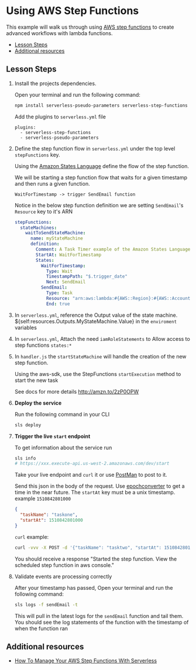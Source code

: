 # Using AWS Step Functions

This example will walk us through using [AWS step functions](https://aws.amazon.com/step-functions/) to create advanced workflows with lambda functions.

- [Lesson Steps](#lesson-steps)
- [Additional resources](#additional-resources)

## Lesson Steps

1. Install the projects dependencies.

    Open your terminal and run the following command:

    ```bash
    npm install serverless-pseudo-parameters serverless-step-functions --save-dev
    ```

    Add the plugins to `serverless.yml` file

    ```
    plugins:
      - serverless-step-functions
      - serverless-pseudo-parameters
    ```

2. Define the step function flow in `serverless.yml` under the top level `stepFunctions` key.

    Using the [Amazon States Language](http://amzn.to/2hw6pCj) define the flow of the step function.

    We will be starting a step function flow that waits for a given timestamp and then runs a given function.

    `WaitForTimestamp -> trigger SendEmail function`

    Notice in the below step function definition we are setting `SendEmail`'s `Resource` key to it's ARN

    ```yml
    stepFunctions:
      stateMachines:
        waitToSendStateMachine:
          name: myStateMachine
          definition:
            Comment: A Task Timer example of the Amazon States Language scheduling a task
            StartAt: WaitForTimestamp
            States:
              WaitForTimestamp:
                Type: Wait
                TimestampPath: "$.trigger_date"
                Next: SendEmail
              SendEmail:
                Type: Task
                Resource: "arn:aws:lambda:#{AWS::Region}:#{AWS::AccountId}:function:#{AWS::StackName}-sendEmail"
                End: true
    ```

4. In `serverless.yml`, reference the Output value of the state machine. ${self:resources.Outputs.MyStateMachine.Value} in the `enviroment` variables

5. In `serverless.yml`, Attach the need `iamRoleStatements` to Allow access to step functions `states:*`

6. In `handler.js` the `startStateMachine` will handle the creation of the new step function.

    Using the aws-sdk, use the StepFunctions `startExecution` method to start the new task

    See docs for more details http://amzn.to/2zP0OPW

7. **Deploy the service**

    Run the following command in your CLI
    ```bash
    sls deploy
    ```

8. **Trigger the live `start` endpoint**

    To get information about the service run
    ```bash
    sls info
    # https://xxx.execute-api.us-west-2.amazonaws.com/dev/start
    ```

    Take your live endpoint and `curl` it or use [PostMan](https://www.getpostman.com) to post to it.

    Send this json in the body of the request. Use [epochconverter](https://www.epochconverter.com/) to get a time in the near future. The `startAt` key must be a unix timestamp. example `1510842801000`

    ```json
    {
      "taskName": "taskone",
      "startAt": 1510842801000
    }
    ```

    `curl` example:
    ```bash
    curl -vvv -X POST -d '{"taskName": "tasktwo", "startAt": 1510842801000}' -H "Content-Type: application/json" https://xxx.execute-api.us-west-2.amazonaws.com/dev/start
    ```

    You should receive a response "Started the step function. View the scheduled step function in aws console."

9. Validate events are processing correctly

    After your timestamp has passed, Open your terminal and run the following command:

    ```bash
    sls logs -f sendEmail -t
    ```

    This will pull in the latest logs for the `sendEmail` function and tail them. You should see the log statements of the function with the timestamp of when the function ran

## Additional resources

- [How To Manage Your AWS Step Functions With Serverless](https://serverless.com/blog/how-to-manage-your-aws-step-functions-with-serverless/)


